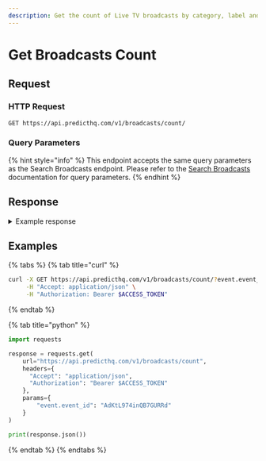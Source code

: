 ```yaml
---
description: Get the count of Live TV broadcasts by category, label and more.
---
```


# Get Broadcasts Count

## Request

### HTTP Request

```http
GET https://api.predicthq.com/v1/broadcasts/count/
```

### Query Parameters

{% hint style="info" %}
This endpoint accepts the same query parameters as the Search Broadcasts endpoint. Please refer to the [Search Broadcasts](search-broadcasts.md) documentation for query parameters.
{% endhint %}

## Response

<details>

<summary>Example response</summary>

Below is an example response:

```json
{
    "count": 3142
}
```

</details>

## Examples

{% tabs %}
{% tab title="curl" %}
```bash
curl -X GET https://api.predicthq.com/v1/broadcasts/count/?event.event_id=AdKtL974inQB7GURRd \
     -H "Accept: application/json" \
     -H "Authorization: Bearer $ACCESS_TOKEN"
```
{% endtab %}

{% tab title="python" %}
```python
import requests

response = requests.get(
    url="https://api.predicthq.com/v1/broadcasts/count",
    headers={
      "Accept": "application/json",
      "Authorization": "Bearer $ACCESS_TOKEN"
    },
    params={
        "event.event_id": "AdKtL974inQB7GURRd"
    }
)

print(response.json())
```
{% endtab %}
{% endtabs %}

